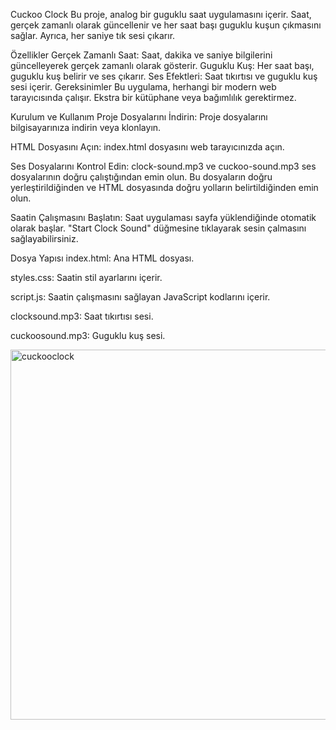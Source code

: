 Cuckoo Clock
Bu proje, analog bir guguklu saat uygulamasını içerir. Saat, gerçek zamanlı olarak güncellenir ve her saat başı guguklu kuşun çıkmasını sağlar. Ayrıca, her saniye tık sesi çıkarır.

Özellikler
Gerçek Zamanlı Saat: Saat, dakika ve saniye bilgilerini güncelleyerek gerçek zamanlı olarak gösterir.
Guguklu Kuş: Her saat başı, guguklu kuş belirir ve ses çıkarır.
Ses Efektleri: Saat tıkırtısı ve guguklu kuş sesi içerir.
Gereksinimler
Bu uygulama, herhangi bir modern web tarayıcısında çalışır. Ekstra bir kütüphane veya bağımlılık gerektirmez.

Kurulum ve Kullanım
Proje Dosyalarını İndirin: Proje dosyalarını bilgisayarınıza indirin veya klonlayın.

HTML Dosyasını Açın: index.html dosyasını web tarayıcınızda açın.

Ses Dosyalarını Kontrol Edin: clock-sound.mp3 ve cuckoo-sound.mp3 ses dosyalarının doğru çalıştığından emin olun. Bu dosyaların doğru yerleştirildiğinden ve HTML dosyasında doğru yolların belirtildiğinden emin olun.

Saatin Çalışmasını Başlatın: Saat uygulaması sayfa yüklendiğinde otomatik olarak başlar. "Start Clock Sound" düğmesine tıklayarak sesin çalmasını sağlayabilirsiniz.

Dosya Yapısı
index.html: Ana HTML dosyası.

styles.css: Saatin stil ayarlarını içerir.

script.js: Saatin çalışmasını sağlayan JavaScript kodlarını içerir.

clocksound.mp3: Saat tıkırtısı sesi.

cuckoosound.mp3: Guguklu kuş sesi.

<img width="592" alt="cuckooclock" src="https://github.com/cevahirfeyza/Cuckoo-clock/assets/173964593/89200cae-ab62-43b0-b59a-fa74dd3ed1c0">

